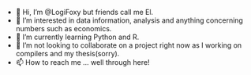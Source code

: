 - 👋 Hi, I’m @LogiFoxy but friends call me El.
- 👀 I’m interested in data information, analysis and anything concerning numbers such as economics. 
- 🌱 I’m currently learning Python and R.
- 💞️ I’m not looking to collaborate on a project right now as I working on compilers and my thesis(sorry).
- 📫 How to reach me ... well through here!

<!---
LogiFoxy/LogiFoxy is a ✨ special ✨ repository because its `README.md` (this file) appears on your GitHub profile.
You can click the Preview link to take a look at your changes.
--->
